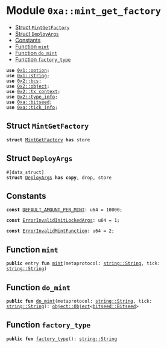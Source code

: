 
<a name="0xa_mint_get_factory"></a>

# Module `0xa::mint_get_factory`



-  [Struct `MintGetFactory`](#0xa_mint_get_factory_MintGetFactory)
-  [Struct `DeployArgs`](#0xa_mint_get_factory_DeployArgs)
-  [Constants](#@Constants_0)
-  [Function `mint`](#0xa_mint_get_factory_mint)
-  [Function `do_mint`](#0xa_mint_get_factory_do_mint)
-  [Function `factory_type`](#0xa_mint_get_factory_factory_type)


<pre><code><b>use</b> <a href="">0x1::option</a>;
<b>use</b> <a href="">0x1::string</a>;
<b>use</b> <a href="">0x2::bcs</a>;
<b>use</b> <a href="">0x2::object</a>;
<b>use</b> <a href="">0x2::tx_context</a>;
<b>use</b> <a href="">0x2::type_info</a>;
<b>use</b> <a href="bitseed.md#0xa_bitseed">0xa::bitseed</a>;
<b>use</b> <a href="tick_info.md#0xa_tick_info">0xa::tick_info</a>;
</code></pre>



<a name="0xa_mint_get_factory_MintGetFactory"></a>

## Struct `MintGetFactory`



<pre><code><b>struct</b> <a href="mint_get_factory.md#0xa_mint_get_factory_MintGetFactory">MintGetFactory</a> <b>has</b> store
</code></pre>



<a name="0xa_mint_get_factory_DeployArgs"></a>

## Struct `DeployArgs`



<pre><code>#[data_struct]
<b>struct</b> <a href="mint_get_factory.md#0xa_mint_get_factory_DeployArgs">DeployArgs</a> <b>has</b> <b>copy</b>, drop, store
</code></pre>



<a name="@Constants_0"></a>

## Constants


<a name="0xa_mint_get_factory_DEFAULT_AMOUNT_PER_MINT"></a>



<pre><code><b>const</b> <a href="mint_get_factory.md#0xa_mint_get_factory_DEFAULT_AMOUNT_PER_MINT">DEFAULT_AMOUNT_PER_MINT</a>: u64 = 10000;
</code></pre>



<a name="0xa_mint_get_factory_ErrorInvalidInitLockedArgs"></a>



<pre><code><b>const</b> <a href="mint_get_factory.md#0xa_mint_get_factory_ErrorInvalidInitLockedArgs">ErrorInvalidInitLockedArgs</a>: u64 = 1;
</code></pre>



<a name="0xa_mint_get_factory_ErrorInvalidMintFunction"></a>



<pre><code><b>const</b> <a href="mint_get_factory.md#0xa_mint_get_factory_ErrorInvalidMintFunction">ErrorInvalidMintFunction</a>: u64 = 2;
</code></pre>



<a name="0xa_mint_get_factory_mint"></a>

## Function `mint`



<pre><code><b>public</b> entry <b>fun</b> <a href="mint_get_factory.md#0xa_mint_get_factory_mint">mint</a>(metaprotocol: <a href="_String">string::String</a>, tick: <a href="_String">string::String</a>)
</code></pre>



<a name="0xa_mint_get_factory_do_mint"></a>

## Function `do_mint`



<pre><code><b>public</b> <b>fun</b> <a href="mint_get_factory.md#0xa_mint_get_factory_do_mint">do_mint</a>(metaprotocol: <a href="_String">string::String</a>, tick: <a href="_String">string::String</a>): <a href="_Object">object::Object</a>&lt;<a href="bitseed.md#0xa_bitseed_Bitseed">bitseed::Bitseed</a>&gt;
</code></pre>



<a name="0xa_mint_get_factory_factory_type"></a>

## Function `factory_type`



<pre><code><b>public</b> <b>fun</b> <a href="mint_get_factory.md#0xa_mint_get_factory_factory_type">factory_type</a>(): <a href="_String">string::String</a>
</code></pre>
